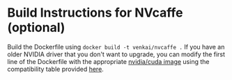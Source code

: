 
# Build Instructions for NVcaffe (optional)

Build the Dockerfile using
`docker build -t venkai/nvcaffe .`
If you have an older NVIDIA driver that you don't want to upgrade, you can modify the first line of the
Dockerfile with the appropriate [nvidia/cuda image](https://gitlab.com/nvidia/container-images/cuda/blob/master/doc/supported-tags.md) using the compatibility table provided [here](https://docs.nvidia.com/deploy/cuda-compatibility/index.html#binary-compatibility__table-toolkit-driver).


